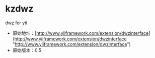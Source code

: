kzdwz
=====

dwz for yii

- 原始地址：[http://www.yiiframework.com/extension/dwzinterface](http://www.yiiframework.com/extension/dwzinterface "http://www.yiiframework.com/extension/dwzinterface")
- 原始版本：0.5



